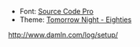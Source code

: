 - Font: [Source Code Pro](http://blogs.adobe.com/typblography/2012/09/source-code-pro.html)
- Theme: [Tomorrow Night - Eighties](https://github.com/chriskempson/tomorrow-theme)

<http://www.damln.com/log/setup/>
